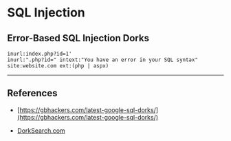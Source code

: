 # SQL Injection

## Error-Based SQL Injection Dorks

```
inurl:index.php?id=1'
inurl:".php?id=" intext:"You have an error in your SQL syntax"
site:website.com ext:(php | aspx)
```

---
## References

- [https://gbhackers.com/latest-google-sql-dorks/](https://gbhackers.com/latest-google-sql-dorks/)

- [DorkSearch.com](https://dorksearch.com/)